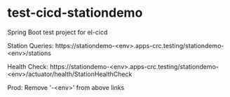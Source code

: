 # test-cicd-stationdemo

Spring Boot test project for el-cicd

Station Queries: https://stationdemo-\<env>.apps-crc.testing/stationdemo-\<env>/stations

Health Check: https://stationdemo-\<env>.apps-crc.testing/stationdemo-\<env>/actuator/health/StationHealthCheck

Prod: Remove '-\<env>' from above links
